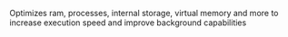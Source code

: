 Optimizes ram, processes, internal storage, virtual memory and more to increase execution speed and improve background capabilities

